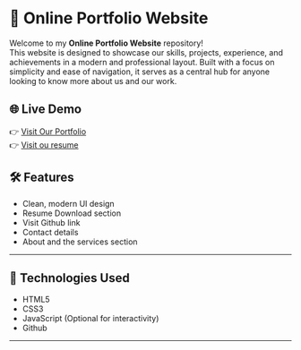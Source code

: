 # 💼 Online Portfolio Website

Welcome to my **Online Portfolio Website** repository!  
This website is designed to showcase our skills, projects, experience, and achievements in a modern and professional layout. Built with a focus on simplicity and ease of navigation, it serves as a central hub for anyone looking to know more about us and our work.

## 🌐 Live Demo

👉 [Visit Our Portfolio](http://127.0.0.1:5500/SCM-FinalProject/SCM-Aryan/index.html)  
👉 [Visit ou resume](https://drive.google.com/file/d/1esIyNjgpWP2Ru--4us0OOTh1DdO2abIN/view)


## 🛠️ Features

- Clean, modern UI design
- Resume Download section
- Visit Github link
- Contact details
- About and the services section

---

## 🧰 Technologies Used

- HTML5  
- CSS3  
- JavaScript (Optional for interactivity)  
- Github

---



